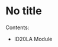 # No title

<!-- The text you write here will appear in the first doc page. (This is just a comment, will not be rendered) -->
Contents:


* ID20LA Module
